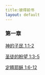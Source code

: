 ```yaml
---
title:彼得前书 
layout: default
---
```


###  第一章

[神的子民 1:1-2](https://drive.google.com/file/d/1AtL5OW1ZsSxD_rUD93k4mb-ucJAFIeP6/view?usp=sharing)

[圣徒的盼望 1:3-5](https://drive.google.com/file/d/1KY5fAZFGyQA362HcstqVBYQ7WTMAVTSq/view?usp=sharing)

[定睛耶稣 1:6-12](https://drive.google.com/file/d/1BQxyWUXHlRfrNEpw74In0U50oDmCDLVQ/view?usp=sharing)